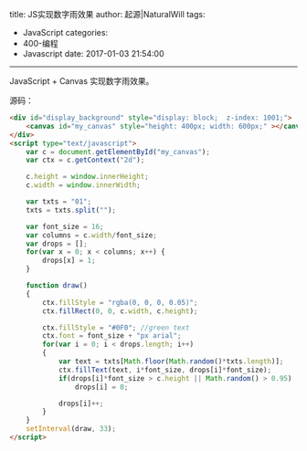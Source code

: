 title: JS实现数字雨效果
author: 起源|NaturalWill
tags:
  - JavaScript
categories: 
  - 400-编程
  - Javascript
date: 2017-01-03 21:54:00
---
JavaScript + Canvas 实现数字雨效果。

<div id="display_background" style="display: block;  z-index: 1001;">
    <canvas id="my_canvas" style="height: 400px; width: 600px;" ></canvas>
</div>
<script type="text/javascript">
    var c = document.getElementById("my_canvas");
    var ctx = c.getContext("2d");

    c.height = window.innerHeight;
    c.width = window.innerWidth;

    var txts = "01";
    txts = txts.split("");

    var font_size = 16;
    var columns = c.width/font_size;
    var drops = [];
    for(var x = 0; x < columns; x++) {
        drops[x] = 1;
    }

    function draw()
    {
        ctx.fillStyle = "rgba(0, 0, 0, 0.05)";
        ctx.fillRect(0, 0, c.width, c.height);

        ctx.fillStyle = "#0F0"; //green text
        ctx.font = font_size + "px arial";
        for(var i = 0; i < drops.length; i++)
        {
            var text = txts[Math.floor(Math.random()*txts.length)];
            ctx.fillText(text, i*font_size, drops[i]*font_size);
            if(drops[i]*font_size > c.height || Math.random() > 0.95)
                drops[i] = 0;

            drops[i]++;
        }
    }
    setInterval(draw, 33);
</script>


源码：

```html
<div id="display_background" style="display: block;  z-index: 1001;">
    <canvas id="my_canvas" style="height: 400px; width: 600px;" ></canvas>
</div>
<script type="text/javascript">
    var c = document.getElementById("my_canvas");
    var ctx = c.getContext("2d");

    c.height = window.innerHeight;
    c.width = window.innerWidth;

    var txts = "01";
    txts = txts.split("");

    var font_size = 16;
    var columns = c.width/font_size;
    var drops = [];
    for(var x = 0; x < columns; x++) {
        drops[x] = 1;
    }

    function draw()
    {
        ctx.fillStyle = "rgba(0, 0, 0, 0.05)";
        ctx.fillRect(0, 0, c.width, c.height);

        ctx.fillStyle = "#0F0"; //green text
        ctx.font = font_size + "px arial";
        for(var i = 0; i < drops.length; i++)
        {
            var text = txts[Math.floor(Math.random()*txts.length)];
            ctx.fillText(text, i*font_size, drops[i]*font_size);
            if(drops[i]*font_size > c.height || Math.random() > 0.95)
                drops[i] = 0;

            drops[i]++;
        }
    }
    setInterval(draw, 33);
</script>
```